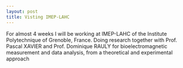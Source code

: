 ```yaml
---
layout: post
title: Visting IMEP-LAHC
---
```

For almost 4 weeks I will be working at IMEP-LAHC of the 
Institute Polytechnique of Grenoble, France.
Doing research together with Prof. Pascal XAVIER and Prof. 
Dominique RAULY for bioelectromagnetic
measurement and data analysis, from a theoretical and experimental approach

